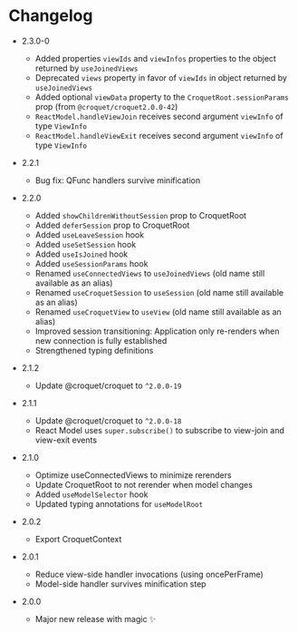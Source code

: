 # Changelog
- 2.3.0-0
  - Added properties `viewIds` and `viewInfos` properties to the object returned by `useJoinedViews`
  - Deprecated `views` property in favor of `viewIds` in object returned by `useJoinedViews`
  - Added optional `viewData` property to the `CroquetRoot.sessionParams` prop (from `@croquet/croquet2.0.0-42`)
  - `ReactModel.handleViewJoin` receives second argument `viewInfo` of type `ViewInfo`
  - `ReactModel.handleViewExit` receives second argument `viewInfo` of type `ViewInfo`

- 2.2.1
  - Bug fix: QFunc handlers survive minification
- 2.2.0
  - Added `showChildrenWithoutSession` prop to CroquetRoot
  - Added `deferSession` prop to CroquetRoot
  - Added `useLeaveSession` hook
  - Added `useSetSession` hook
  - Added `useIsJoined` hook
  - Added `useSessionParams` hook
  - Renamed `useConnectedViews` to `useJoinedViews` (old name still available as an alias)
  - Renamed `useCroquetSession` to `useSession` (old name still available as an alias)
  - Renamed `useCroquetView` to `useView` (old name still available as an alias)
  - Improved session transitioning: Application only re-renders when new connection is fully established
  - Strengthened typing definitions
- 2.1.2
  - Update @croquet/croquet to `^2.0.0-19`
- 2.1.1
  - Update @croquet/croquet to `^2.0.0-18`
  - React Model uses `super.subscribe()` to subscribe to view-join and view-exit events
- 2.1.0
  - Optimize useConnectedViews to minimize rerenders
  - Update CroquetRoot to not rerender when model changes
  - Added `useModelSelector` hook
  - Updated typing annotations for `useModelRoot`
- 2.0.2
  - Export CroquetContext
- 2.0.1
  - Reduce view-side handler invocations (using oncePerFrame)
  - Model-side handler survives minification step
- 2.0.0
  - Major new release with magic ✨

